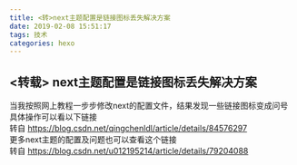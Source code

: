 ```yaml
---
title: <转>next主题配置是链接图标丢失解决方案
date: 2019-02-08 15:51:17
tags: 技术
categories: hexo
---
```

## <转载> next主题配置是链接图标丢失解决方案
当我按照网上教程一步步修改next的配置文件，结果发现一些链接图标变成问号  
具体操作可以看以下链接  
转自 https://blog.csdn.net/qingchenldl/article/details/84576297  
更多next主题的配置及问题也可以查看这个链接  
转自 https://blog.csdn.net/u012195214/article/details/79204088